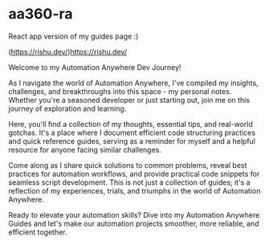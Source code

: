 # aa360-ra

React app version of my guides page :) 

(https://rishu.dev/)https://rishu.dev/

Welcome to my Automation Anywhere Dev Journey!

As I navigate the world of Automation Anywhere, I've compiled my insights, challenges, and breakthroughs into this space - my personal notes. Whether you're a seasoned developer or just starting out, join me on this journey of exploration and learning.

Here, you'll find a collection of my thoughts, essential tips, and real-world gotchas. It's a place where I document efficient code structuring practices and quick reference guides, serving as a reminder for myself and a helpful resource for anyone facing similar challenges.

Come along as I share quick solutions to common problems, reveal best practices for automation workflows, and provide practical code snippets for seamless script development. This is not just a collection of guides; it's a reflection of my experiences, trials, and triumphs in the world of Automation Anywhere.

Ready to elevate your automation skills? Dive into my Automation Anywhere Guides and let's make our automation projects smoother, more reliable, and efficient together.
